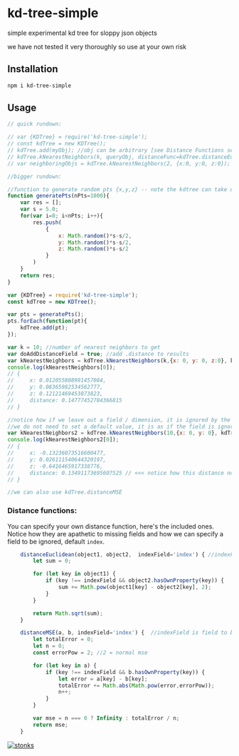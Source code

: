 # kd-tree-simple

simple experimental kd tree for sloppy json objects

we have not tested it very thoroughly so use at your own risk

## Installation

```sh
npm i kd-tree-simple
```

## Usage 

```javascript
// quick rundown:

// var {KDTree} = require('kd-tree-simple');
// const kdTree = new KDTree();
// kdTree.add(myObj); //obj can be arbitrary [see Distance Functions section below]
// kdTree.kNearestNeighbors(k, queryObj, distanceFunc=kdTree.distanceEuclidean, addDistanceField=true) //or kdTree.distanceMSE
// var neighboringObjs = kdTree.kNearestNeighbors(2, {x:0, y:0, z:0});

//bigger rundown:

//function to generate random pts {x,y,z} -- note the kdtree can take objects with arbitrary fields
function generatePts(nPts=1000){
    var res = [];
    var s = 5.0;
    for(var i=0; i<nPts; i++){
        res.push(
            {
                x: Math.random()*s-s/2,
                y: Math.random()*s-s/2,
                z: Math.random()*s-s/2
            }
        )
    }
    return res;
}

var {KDTree} = require('kd-tree-simple');
const kdTree = new KDTree();

var pts = generatePts();
pts.forEach(function(pt){
    kdTree.add(pt);
});

var k = 10; //number of nearest neighbors to get
var doAddDistanceField = true; //add .distance to results
var kNearestNeighbors = kdTree.kNearestNeighbors(k,{x: 0, y: 0, z:0}, kdTree.distanceEuclidean, doAddDistanceField);
console.log(kNearestNeighbors[0]);
// {
//     x: 0.012055808991457084,
//     y: 0.08365982534562777,
//     z: 0.12121469453873823,
//     distance: 0.14777452784366815
// }

//notice how if we leave out a field / dimension, it is ignored by the distance function
//we do not need to set a default value, it is as if the field is ignored
var kNearestNeighbors2 = kdTree.kNearestNeighbors(10,{x: 0, y: 0}, kdTree.distanceEuclidean, doAddDistanceField);
console.log(kNearestNeighbors2[0]);
// {
//     x: -0.13236073516600477,
//     y: 0.026111540644320197,
//     z: -0.6416465917338776,
//     distance: 0.13491173695607525 // <<< notice how this distance no longer includes the contribution of the z coordinate
// }

//we can also use kdTree.distanceMSE
```

### Distance functions:

You can specify your own distance function, here's the included ones. Notice how they are apathetic to missing fields and how we can specify a field to be ignored, default `index`.

```javascript
    distanceEuclidean(object1, object2,  indexField='index') { //indexField is field to be ignored
        let sum = 0;

        for (let key in object1) {
            if (key !== indexField && object2.hasOwnProperty(key)) {
                sum += Math.pow(object1[key] - object2[key], 2);
            }
        }

        return Math.sqrt(sum);
    }

    distanceMSE(a, b, indexField='index') {  //indexField is field to be ignored
        let totalError = 0;
        let n = 0;
        const errorPow = 2; //2 = normal mse

        for (let key in a) {
            if (key !== indexField && b.hasOwnProperty(key)) {
                let error = a[key] - b[key];
                totalError += Math.abs(Math.pow(error,errorPow));
                n++;
            }
        }

        var mse = n === 0 ? Infinity : totalError / n;
        return mse;
    }
```

[//]: # ()
[//]: # (## See Also)

[//]: # ()
[//]: # (- [triangle-triangle-intersection]&#40;https://www.npmjs.com/package/triangle-triangle-intersection&#41; - intersection between 2 triangles)

[//]: # (- [triangle-distance]&#40;https://www.npmjs.com/package/triangle-distance&#41; - distance to triangle)


[![stonks](https://i.imgur.com/UpDxbfe.png)](https://www.npmjs.com/~stonkpunk)




